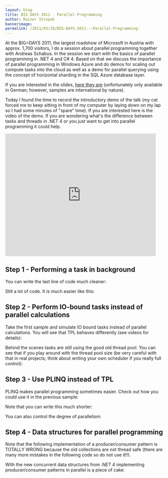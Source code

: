 ```yaml
---
layout: blog
title: BIG DAYS 2011 - Parallel Programming 
author: Rainer Stropek
bannerimage: 
permalink: /2011/03/28/BIG-DAYS-2011---Parallel-Programming-
---
```


<p xmlns="http://www.w3.org/1999/xhtml">At the BIG&gt;DAYS 2011, the largest roadshow of Microsoft in Austria with approx. 1,700 visitors, I do a session about parallel programming together with Andreas Schabus. In the session we start with the basics of parallel programming in .NET 4 and C# 4. Based on that we discuss the importance of parallel programming in Windows Azure and do demos for scaling out compute tasks into the cloud as well as a demo for parallel querying using the concept of horizontal sharding in the SQL Azure database layer.</p><p xmlns="http://www.w3.org/1999/xhtml">If you are interested in the slides, <a href="{{site.baseurl}}images/blog/2011/03/BigDays 2011_Parallel Data Processing On Premise und in der Cloud FINAL.pdf" target="_blank">here they are</a> (unfortunately only available in German; however, samples are international by nature).</p><p xmlns="http://www.w3.org/1999/xhtml">Today I found the time to record the introductory demo of the talk (my cat forced me to keep sitting in front of my computer by laying down on my lap so I had some minutes of "spare" time). If you are interested here is the video of the demo. If you are wondering what's the difference between tasks and threads in .NET 4 or you just want to get into parallel programming it could help.</p><iframe width="480" height="390" title="YouTube video player" src="https://www.youtube.com/embed/r1FbKiHYHcw" frameborder="0" xmlns="http://www.w3.org/1999/xhtml"></iframe><h2 xmlns="http://www.w3.org/1999/xhtml">Step 1 - Performing a task in background</h2><f:function name="Composite.Web.Html.SyntaxHighlighter" xmlns:f="http://www.composite.net/ns/function/1.0">
  <f:param name="SourceCode" value="Action&lt;Action&gt; measure = (body) =&gt;{ &#xA;  var startTime = DateTime.Now; &#xA;  body(); &#xA;  Console.WriteLine(&quot;{0} {1}&quot;, Thread.CurrentThread.ManagedThreadId, DateTime.Now - startTime); &#xA;}; &#xA;&#xA;Action calcProcess = () =&gt; { for (int i = 0; i &lt; 350000000; i++);}; &#xA;&#xA;measure(() =&gt;{ &#xA;  var tasks = new[] { &#xA;    Task.Factory.StartNew(() =&gt; measure(calcProcess)), &#xA;    […] &#xA;    Task.Factory.StartNew(() =&gt; measure(calcProcess)) &#xA;  }; &#xA;&#xA;  Task.WaitAll(tasks); &#xA;}); " />
  <f:param name="CodeType" value="c#" />
</f:function><p xmlns="http://www.w3.org/1999/xhtml">You can write the last line of code much cleaner:</p><f:function name="Composite.Web.Html.SyntaxHighlighter" xmlns:f="http://www.composite.net/ns/function/1.0">
  <f:param name="SourceCode" value="measure(() =&gt; { &#xA;  Task.WaitAll(Enumerable.Range(0, 10) &#xA;  .Select(_ =&gt; Task.Factory.StartNew(() =&gt; measure(calcProcess))) &#xA;  .ToArray()); &#xA;});" />
  <f:param name="CodeType" value="c#" />
</f:function><p xmlns="http://www.w3.org/1999/xhtml">Still a lot of code. It is much easier like this:</p><f:function name="Composite.Web.Html.SyntaxHighlighter" xmlns:f="http://www.composite.net/ns/function/1.0">
  <f:param name="SourceCode" value="Parallel.For(0, 10, _ =&gt; { measure(calcProcess); });" />
  <f:param name="CodeType" value="c#" />
</f:function><h2 xmlns="http://www.w3.org/1999/xhtml">Step 2 - Perform IO-bound tasks instead of parallel calculations</h2><p xmlns="http://www.w3.org/1999/xhtml">Take the first sample and simulate IO bound tasks instead of parallel calculations. You will see that TPL behaves differently (see videos for details):</p><f:function name="Composite.Web.Html.SyntaxHighlighter" xmlns:f="http://www.composite.net/ns/function/1.0">
  <f:param name="SourceCode" value="Action&lt;Action&gt; measure = (body) =&gt;{ &#xA;  var startTime = DateTime.Now; &#xA;  body(); &#xA;  Console.WriteLine(&quot;{0} {1}&quot;, Thread.CurrentThread.ManagedThreadId, &#xA;  DateTime.Now - startTime); &#xA;}; &#xA;&#xA;Action calcProcess = () =&gt; { for (int i = 0; i &lt; 350000000; i++);}; &#xA;Action ioProcess = () =&gt; { Thread.Sleep(1000); }; &#xA;&#xA;measure(() =&gt;{ &#xA;  Task.WaitAll(Enumerable.Range(0, 10) &#xA;  .Select(_ =&gt; Task.Factory.StartNew(() =&gt; measure(ioProcess))) &#xA;  .ToArray()); &#xA;});" />
  <f:param name="CodeType" value="c#" />
</f:function><p xmlns="http://www.w3.org/1999/xhtml">Behind the scenes tasks are still using the good old thread pool. You can see that if you play around with the thread pool size (be very careful with that in real projects; think about writing your own scheduler if you really full control):</p><f:function name="Composite.Web.Html.SyntaxHighlighter" xmlns:f="http://www.composite.net/ns/function/1.0">
  <f:param name="SourceCode" value="ThreadPool.SetMinThreads(5, 5); &#xA;measure(() =&gt;{ &#xA;  Task.WaitAll(Enumerable.Range(0, 10) &#xA;  .Select(_ =&gt; Task.Factory.StartNew(() =&gt; measure(ioProcess))) &#xA;  .ToArray()); &#xA;});" />
  <f:param name="CodeType" value="c#" />
</f:function><h2 xmlns="http://www.w3.org/1999/xhtml">Step 3 - Use PLINQ instead of TPL</h2><p xmlns="http://www.w3.org/1999/xhtml">PLINQ makes parallel programming sometimes easier. Check out how you could use it in the previous sample:</p><f:function name="Composite.Web.Html.SyntaxHighlighter" xmlns:f="http://www.composite.net/ns/function/1.0">
  <f:param name="SourceCode" value="measure(() =&gt; Enumerable.Range(0, 10)&#xA;  .AsParallel() &#xA;  .ForAll(_ =&gt; measure(ioProcess)));" />
  <f:param name="CodeType" value="c#" />
</f:function><p xmlns="http://www.w3.org/1999/xhtml">Note that you can write this much shorter:</p><f:function name="Composite.Web.Html.SyntaxHighlighter" xmlns:f="http://www.composite.net/ns/function/1.0">
  <f:param name="SourceCode" value="measure(() =&gt; ParallelEnumerable.Range(0, 10) &#xA;  .ForAll(_ =&gt; measure(ioProcess)));" />
  <f:param name="CodeType" value="c#" />
</f:function><p xmlns="http://www.w3.org/1999/xhtml">You can also control the degree of parallelism:</p><f:function name="Composite.Web.Html.SyntaxHighlighter" xmlns:f="http://www.composite.net/ns/function/1.0">
  <f:param name="SourceCode" value="measure(() =&gt; ParallelEnumerable.Range(0, 10) &#xA;  .WithDegreeOfParallelism(5) &#xA;  .ForAll(_ =&gt; measure(ioProcess)));" />
  <f:param name="CodeType" value="c#" />
</f:function><h2 xmlns="http://www.w3.org/1999/xhtml">Step 4 - Data structures for parallel programming</h2><p xmlns="http://www.w3.org/1999/xhtml">Note that the following implementation of a producer/consumer pattern is TOTALLY WRONG because the old collections are not thread safe (there are many more mistakes in the following code so do not use it!!).</p><f:function name="Composite.Web.Html.SyntaxHighlighter" xmlns:f="http://www.composite.net/ns/function/1.0">
  <f:param name="SourceCode" value="var queue = new Queue&lt;int&gt;(100); &#xA;&#xA;var producers = Enumerable.Range(1, 5) &#xA;  .Select(i =&gt; Task.Factory.StartNew(() =&gt; &#xA;  { &#xA;    var rand = new Random(); &#xA;    for (int counter = 0; counter &lt; 100; counter++) &#xA;    { &#xA;      queue.Enqueue(rand.Next(1000000)); // WRONG because queue is not thread safe&#xA;      Thread.Sleep(100); &#xA;    } &#xA;  })) &#xA;  .ToArray(); &#xA;&#xA;var consumers = Enumerable.Range(1, 3) &#xA;  .Select(i =&gt; Task.Factory.StartNew(() =&gt; &#xA;  { &#xA;    while(true) &#xA;    { &#xA;      while (queue.Count == 0) &#xA;      { &#xA;        Thread.Sleep(100); &#xA;      } &#xA;      Console.WriteLine(queue.Dequeue()); // WRONG because queue is not thread safe&#xA;    } &#xA;  })) &#xA;  .ToArray(); &#xA;&#xA;Task.WaitAll(producers.Concat(consumers).ToArray());" />
  <f:param name="CodeType" value="c#" />
</f:function><p xmlns="http://www.w3.org/1999/xhtml">With the new concurrent data structures from .NET 4 implementing producer/consumer patterns in parallel is a piece of cake:</p><f:function name="Composite.Web.Html.SyntaxHighlighter" xmlns:f="http://www.composite.net/ns/function/1.0">
  <f:param name="SourceCode" value="var queue = new BlockingCollection&lt;int&gt;(100); &#xA;&#xA;var producers = Enumerable.Range(1, 5) &#xA;  .Select(i =&gt; Task.Factory.StartNew(() =&gt; &#xA;  { &#xA;    var rand = new Random(); &#xA;    for (int counter = 0; counter &lt; 100; counter++) &#xA;    { &#xA;      queue.Add(rand.Next(1000000)); &#xA;      Thread.Sleep(100); &#xA;    } &#xA;  })) &#xA;  .ToArray(); &#xA;&#xA;var consumers = Enumerable.Range(1, 3) &#xA;  .Select(i =&gt; Task.Factory.StartNew(() =&gt; &#xA;  {  &#xA;    foreach(var item in queue.GetConsumingEnumerable()) &#xA;    { &#xA;      Console.WriteLine(item); &#xA;    } &#xA;  })) &#xA;  .ToArray(); &#xA;&#xA;Task.WaitAll(producers); &#xA;queue.CompleteAdding(); &#xA;Task.WaitAll(consumers); " />
  <f:param name="CodeType" value="c#" />
</f:function>
